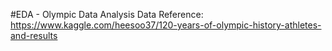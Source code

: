#EDA - Olympic Data Analysis
Data Reference:
https://www.kaggle.com/heesoo37/120-years-of-olympic-history-athletes-and-results
